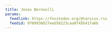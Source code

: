 ```yaml
---
title: Jonas Bernoulli
params:
  feedlink: https://fosstodon.org/@tarsius.rss
  feedid: 9709930827eeb58223caa8745b41fa6b
---
```

